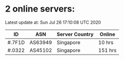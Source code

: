 # 2 online servers:

Latest update at: Sun Jul 26 17:10:08 UTC 2020

| ID | ASN | Server Country | Online |
| -- | --- | -------------- | ------ |
| #.7F1D | AS63949 | Singapore | 10 hrs |
| #.0322 | AS45102 | Singapore | 151 hrs |

